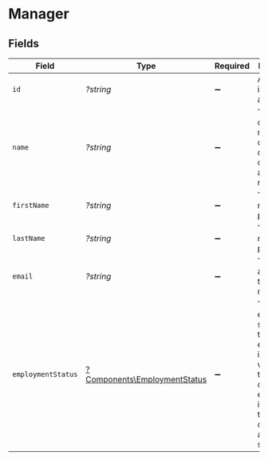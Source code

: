 # Manager


## Fields

| Field                                                                                                                              | Type                                                                                                                               | Required                                                                                                                           | Description                                                                                                                        | Example                                                                                                                            |
| ---------------------------------------------------------------------------------------------------------------------------------- | ---------------------------------------------------------------------------------------------------------------------------------- | ---------------------------------------------------------------------------------------------------------------------------------- | ---------------------------------------------------------------------------------------------------------------------------------- | ---------------------------------------------------------------------------------------------------------------------------------- |
| `id`                                                                                                                               | *?string*                                                                                                                          | :heavy_minus_sign:                                                                                                                 | A unique identifier for an object.                                                                                                 | 12345                                                                                                                              |
| `name`                                                                                                                             | *?string*                                                                                                                          | :heavy_minus_sign:                                                                                                                 | The name of the manager, often a combination of their first and last names.                                                        | Elon Musk                                                                                                                          |
| `firstName`                                                                                                                        | *?string*                                                                                                                          | :heavy_minus_sign:                                                                                                                 | The first name of the person.                                                                                                      | Elon                                                                                                                               |
| `lastName`                                                                                                                         | *?string*                                                                                                                          | :heavy_minus_sign:                                                                                                                 | The last name of the person.                                                                                                       | Musk                                                                                                                               |
| `email`                                                                                                                            | *?string*                                                                                                                          | :heavy_minus_sign:                                                                                                                 | The email address of the manager.                                                                                                  | elon@musk.com                                                                                                                      |
| `employmentStatus`                                                                                                                 | [?Components\EmploymentStatus](../../Models/Components/EmploymentStatus.md)                                                        | :heavy_minus_sign:                                                                                                                 | The employment status of the employee, indicating whether they are currently employed, inactive, terminated, or in another status. | active                                                                                                                             |